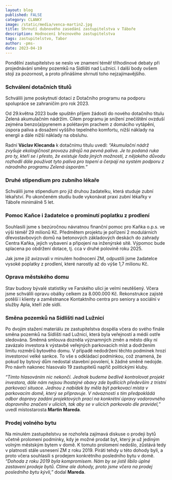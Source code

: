 ```yaml
---
layout: blog
published: FALSE
category: CLANKY
image: /static/media/venca-martin2.jpg
title: Shrnutí dubnového zasedání zastupitelstva v Táboře
description: Hodnocení březnového zastupitelstva
tags: zastupitelstvo, Tabor
author: -pms-
date: 2023-04-19
---
```

Pondělní zastupitelstvo se neslo ve znamení téměř tříhodinové debaty při projednávání směny pozemků na Sídlišti nad Lužnicí. I další body ovšem stojí za pozornost, a proto přinášíme shrnutí toho nejzajímavějšího.  


### Schválení dotačních titulů
Schválili jsme poskytnutí dotací z Dotačního programu na podporu spolupráce se zahraničím pro rok 2023. 

Od 29.května 2023 bude spuštěn příjem žádosti do nového dotačního titulu Zelená akumulačním nádržím. Cílem programu je snížení znečištění ovzduší zejména benzo(a)pyrenem a polétavým prachem z domácího vytápění, úspora paliva a dosažení vyššího tepelného komfortu, nižší náklady na energii a dále nižší náklady na obsluhu.

Radní **Václav Klecanda** k dotačnímu titulu uvedl:  *“Akumulační nádrž zvyšuje ekologičnost provozu zdrojů na pevná paliva. Je to podaná ruka pro ty, kteří se i přesto, že existuje řada jiných možností, z nějakého důvodu rozhodli dále používat tyto paliva pro topení a čerpají na systém podporu z národního programu Zelená úsporám.”* 

### Druhé stipendium pro zubního lékaře

Schválili jsme stipendium pro již druhou žadatelku, která studuje zubní lékařství. Po ukončeném studiu bude vykonávat praxi zubní lékařky v Táboře minimálně 5 let. 

### Pomoc Kaňce i žadatelce o prominutí poplatku z prodlení

Souhlasili jsme s bezúročnou návratnou finanční pomoc pro Kaňka o.p.s. ve výši téměř 29 milionů Kč. Předmětem projektu je pořízení 2 modulárních dřevostavbových domů na betonových základových deskách do zahrady Centra Kaňka, jejich vybavení a připojení na inženýrské sítě. Výpomoc bude splacena po obdržení dotace, tj. cca v druhé polovině roku 2025.

Jak jsme již avizovali v minulém hodnocení ZM, odpustili jsme žadatelce vysoké poplatky z prodlení, které narostly až do výše 1,7 milionu Kč.  

### Oprava městského domu

Stav budovy bývalé statistiky ve Farského ulici je velmi neutěšený. Včera jsme schválili opravu obálky celkem za 8.000.000 Kč. Rekonstrukce zajisté potěší i klienty a zaměstnance Kontaktního centra pro seniory a sociální v služby Apla, kteří zde sídlí.

### Směna pozemků na Sídlišti nad Lužnicí

Po dvojím stažení materiálu ze zastupitelstva dospěla včera do svého finále směna pozemků na Sídlišti nad Lužnicí, která byla veřejností a médii ostře sledována. Směnná smlouva dozněla významných změn a město díky ní zavázalo investora k výstavbě veřejných parkovacích míst a dodržením limitu rozměrů bytového domu. V případě nedodržení těchto podmínek hrozí investorovi velké sankce. To vše s odkládací podmínkou, což znamená, že pokud by bytový dům nedostal stavební povolení, k žádné směně nedojde. Pro návrh nakonec hlasovalo 19 zastupitelů napříč politickými kluby.

 *“Tímto hlasováním nic nekončí. Jednak budeme bedlivě kontrolovat projekt investora, dále nám nejsou lhostejné obavy zde bydlících především z tristní parkovací situace. Jednou z nabídek by měla být parkovací místa v parkovacím domě, který se připravuje. V návaznosti s tím předpokládá odbor dopravy zadání projektových prací na konkrétní úpravy vodorovného dopravního značení v ulicích, tak aby se v ulicích parkovalo dle pravidel,”* uvedl místostarosta **Martin Mareda**.

### Prodej volného bytu

Na minulém zastupitelstvu se rozhořela zajímavá diskuse o prodeji bytů včetně prolomení podmínky, kdy je možné prodat byt, který je už jediným volným městským bytem v domě. K tomuto prolomení nedošlo, zůstává tedy v platnosti stále usnesení ZM z roku 2019. Piráti tehdy u této dohody byli, a proto včera souhlasili s prodejem konkrétního  posledního bytu v domě. *“Dohoda z roku 2019 byla kompromisem. Nám by se jistě líbilo úplné zastavení prodeje bytů. Ctíme ale dohody, proto jsme včera na prodej posledního bytu kývli,”* dodal **Mareda**.  

